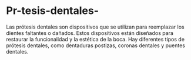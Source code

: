 # Pr-tesis-dentales-
Las prótesis dentales son dispositivos que se utilizan para reemplazar los dientes faltantes o dañados. Estos dispositivos están diseñados para restaurar la funcionalidad y la estética de la boca. Hay diferentes tipos de prótesis dentales, como dentaduras postizas, coronas dentales y puentes dentales.
